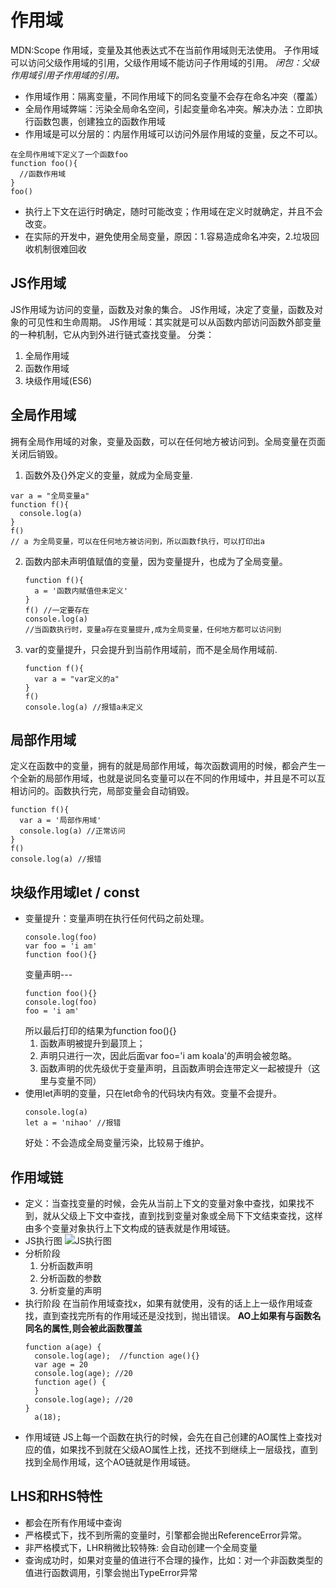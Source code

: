 # 作用域

MDN:Scope 作用域，变量及其他表达式不在当前作用域则无法使用。
子作用域可以访问父级作用域的引用，父级作用域不能访问子作用域的引用。
*闭包：父级作用域引用子作用域的引用。*
- 作用域作用：隔离变量，不同作用域下的同名变量不会存在命名冲突（覆盖）
- 全局作用域弊端：污染全局命名空间，引起变量命名冲突。解决办法：立即执行函数包裹，创建独立的函数作用域
- 作用域是可以分层的：内层作用域可以访问外层作用域的变量，反之不可以。
```
在全局作用域下定义了一个函数foo
function foo(){
  //函数作用域
}
foo()
```
- 执行上下文在运行时确定，随时可能改变；作用域在定义时就确定，并且不会改变。
- 在实际的开发中，避免使用全局变量，原因：1.容易造成命名冲突，2.垃圾回收机制很难回收

## JS作用域


JS作用域为访问的变量，函数及对象的集合。
JS作用域，决定了变量，函数及对象的可见性和生命周期。
JS作用域：其实就是可以从函数内部访问函数外部变量的一种机制，它从内到外进行链式查找变量。
分类：
  1. 全局作用域
  2. 函数作用域
  3. 块级作用域(ES6)

## 全局作用域

拥有全局作用域的对象，变量及函数，可以在任何地方被访问到。全局变量在页面关闭后销毁。
1. 函数外及{}外定义的变量，就成为全局变量.
  ```
  var a = "全局变量a"
  function f(){
    console.log(a)
  }
  f()
  // a 为全局变量，可以在任何地方被访问到，所以函数f执行，可以打印出a
  ```
2. 函数内部未声明值赋值的变量，因为变量提升，也成为了全局变量。
   ```
   function f(){
     a = '函数内赋值但未定义'
   }
   f() //一定要存在
   console.log(a)
   //当函数执行时，变量a存在变量提升,成为全局变量，任何地方都可以访问到
   ```
3. var的变量提升，只会提升到当前作用域前，而不是全局作用域前.
   ```
   function f(){
     var a = "var定义的a"
   }
   f()
   console.log(a) //报错a未定义
   ```

## 局部作用域

定义在函数中的变量，拥有的就是局部作用域，每次函数调用的时候，都会产生一个全新的局部作用域，也就是说同名变量可以在不同的作用域中，并且是不可以互相访问的。函数执行完，局部变量会自动销毁。
```
function f(){
  var a = '局部作用域'
  console.log(a) //正常访问
}
f()
console.log(a) //报错 
```

## 块级作用域let / const

- 变量提升：变量声明在执行任何代码之前处理。
  ```
  console.log(foo)
  var foo = 'i am'
  function foo(){}
  ```
  变量声明---
  ```
  function foo(){}
  console.log(foo)
  foo = 'i am' 
  ```
  所以最后打印的结果为function foo(){}
  1. 函数声明被提升到最顶上；
  2. 声明只进行一次，因此后面var foo='i am koala'的声明会被忽略。
  3. 函数声明的优先级优于变量声明，且函数声明会连带定义一起被提升（这里与变量不同）
- 使用let声明的变量，只在let命令的代码块内有效。变量不会提升。
    ```
    console.log(a)
    let a = 'nihao' //报错
    ```
    好处：不会造成全局变量污染，比较易于维护。

## 作用域链

- 定义：当查找变量的时候，会先从当前上下文的变量对象中查找，如果找不到，就从父级上下文中查找，直到找到变量对象或全局下下文结束查找，这样由多个变量对象执行上下文构成的链表就是作用域链。
- JS执行图
  ![JS执行图](https://github.com/lhalou/interview-question/blob/master/images/JS%E6%89%A7%E8%A1%8C%E5%9B%BEE)
- 分析阶段
  1. 分析函数声明
  2. 分析函数的参数
  3. 分析变量的声明
- 执行阶段
  在当前作用域查找x，如果有就使用，没有的话上上一级作用域查找，直到查找完所有的作用域还是没找到，抛出错误。
  **AO上如果有与函数名同名的属性,则会被此函数覆盖**
  ```
  function a(age) {
    console.log(age);  //function age(){}
    var age = 20
    console.log(age); //20
    function age() {
    }
    console.log(age); //20
  }
    a(18);
  ```
- 作用域链
  JS上每一个函数在执行的时候，会先在自己创建的AO属性上查找对应的值，如果找不到就在父级AO属性上找，还找不到继续上一层级找，直到找到全局作用域，这个AO链就是作用域链。


## LHS和RHS特性

- 都会在所有作用域中查询
- 严格模式下，找不到所需的变量时，引擎都会抛出ReferenceError异常。
- 非严格模式下，LHR稍微比较特殊: 会自动创建一个全局变量
- 查询成功时，如果对变量的值进行不合理的操作，比如：对一个非函数类型的值进行函数调用，引擎会抛出TypeError异常

  
  

